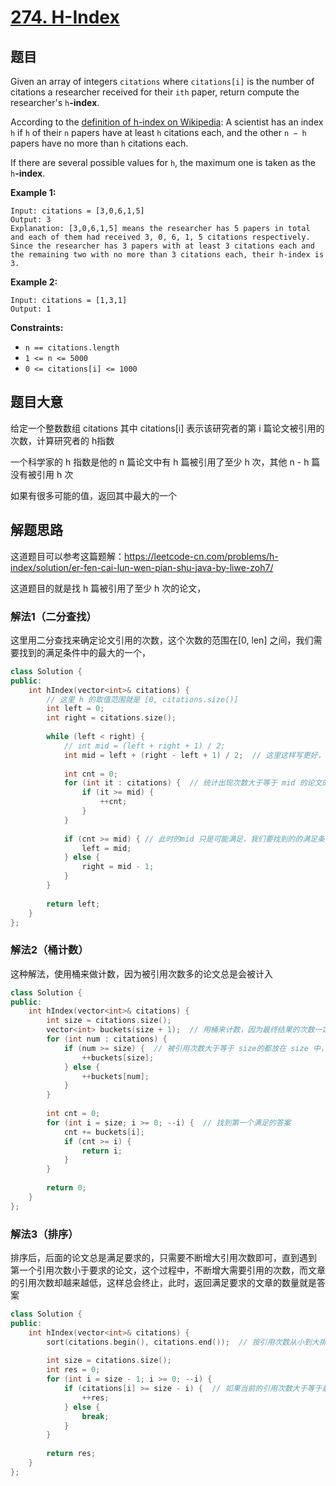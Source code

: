 

# [274. H-Index](https://leetcode.com/problems/h-index/)

## 题目

Given an array of integers `citations` where `citations[i]` is the number of citations a researcher received for their `ith` paper, return compute the researcher's `h`**-index**.

According to the [definition of h-index on Wikipedia](https://en.wikipedia.org/wiki/H-index): A scientist has an index `h` if `h` of their `n` papers have at least `h` citations each, and the other `n − h` papers have no more than `h` citations each.

If there are several possible values for `h`, the maximum one is taken as the `h`**-index**.

 

**Example 1:**

```
Input: citations = [3,0,6,1,5]
Output: 3
Explanation: [3,0,6,1,5] means the researcher has 5 papers in total and each of them had received 3, 0, 6, 1, 5 citations respectively.
Since the researcher has 3 papers with at least 3 citations each and the remaining two with no more than 3 citations each, their h-index is 3.
```

**Example 2:**

```
Input: citations = [1,3,1]
Output: 1
```

 

**Constraints:**

- `n == citations.length`
- `1 <= n <= 5000`
- `0 <= citations[i] <= 1000`

## 题目大意

给定一个整数数组 citations 其中 citations[i] 表示该研究者的第 i 篇论文被引用的次数，计算研究者的 h指数

一个科学家的 h 指数是他的 n 篇论文中有 h 篇被引用了至少 h 次，其他 n - h 篇没有被引用 h 次

如果有很多可能的值，返回其中最大的一个

##  解题思路

这道题目可以参考这篇题解：https://leetcode-cn.com/problems/h-index/solution/er-fen-cai-lun-wen-pian-shu-java-by-liwe-zoh7/

这道题目的就是找 h 篇被引用了至少 h 次的论文，

### 解法1（二分查找）

这里用二分查找来确定论文引用的次数，这个次数的范围在[0, len] 之间，我们需要找到的满足条件中的最大的一个，



````c++
class Solution {
public:
    int hIndex(vector<int>& citations) {
        // 这里 h 的取值范围就是 [0, citations.size()]
        int left = 0;
        int right = citations.size();
        
        while (left < right) {
            // int mid = (left + right + 1) / 2;
            int mid = left + (right - left + 1) / 2;  // 这里这样写更好，可以避免溢出， + 1是为了避免死循环
            
            int cnt = 0;
            for (int it : citations) {  // 统计出现次数大于等于 mid 的论文的书目
                if (it >= mid) {
                    ++cnt;
                }
            }
            
            if (cnt >= mid) { // 此时的mid 只是可能满足，我们要找到的的满足条件的最后一个，也就是最大的
                left = mid;
            } else {
                right = mid - 1;
            }
        }
        
        return left;
    }
};
````

### 解法2（桶计数）

这种解法，使用桶来做计数，因为被引用次数多的论文总是会被计入

`````c++
class Solution {
public:
    int hIndex(vector<int>& citations) {
        int size = citations.size();
        vector<int> buckets(size + 1);  // 用桶来计数，因为最终结果的次数一定在 [0, size]之间，决定桶的数目
        for (int num : citations) {
            if (num >= size) {  // 被引用次数大于等于 size的都放在 size 中，
                ++buckets[size];
            } else {
                ++buckets[num];
            }
        }
        
        int cnt = 0;
        for (int i = size; i >= 0; --i) {  // 找到第一个满足的答案
            cnt += buckets[i];
            if (cnt >= i) {
                return i;
            }
        }
        
        return 0;
    }
};
`````

### 解法3（排序）

排序后，后面的论文总是满足要求的，只需要不断增大引用次数即可，直到遇到 第一个引用次数小于要求的论文，这个过程中，不断增大需要引用的次数，而文章的引用次数却越来越低，这样总会终止，此时，返回满足要求的文章的数量就是答案

`````c++
class Solution {
public:
    int hIndex(vector<int>& citations) {
        sort(citations.begin(), citations.end());  // 按引用次数从小到大排序
        
        int size = citations.size();
        int res = 0;
        for (int i = size - 1; i >= 0; --i) {
            if (citations[i] >= size - i) {  // 如果当前的引用次数大于等于最小被引用的次数，即满足条件
                ++res;
            } else {
                break;
            }
        }
        
        return res;
    }
};
`````

